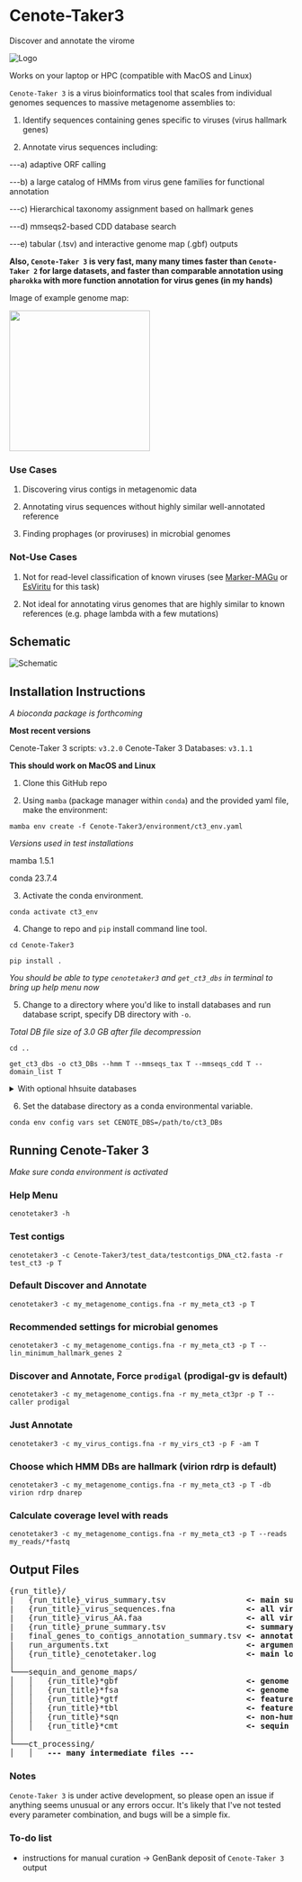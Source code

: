 # Cenote-Taker3

Discover and annotate the virome

![Logo](images/cenote-taker_3_logo.png)

Works on your laptop or HPC (compatible with MacOS and Linux)

`Cenote-Taker 3` is a virus bioinformatics tool that scales from individual genomes sequences to massive metagenome assemblies to:

1)  Identify sequences containing genes specific to viruses (virus hallmark genes)

2)  Annotate virus sequences including:

---a) adaptive ORF calling

---b) a large catalog of HMMs from virus gene families for functional annotation

---c) Hierarchical taxonomy assignment based on hallmark genes

---d) mmseqs2-based CDD database search

---e) tabular (.tsv) and interactive genome map (.gbf) outputs

**Also, `Cenote-Taker 3` is very fast, many many times faster than `Cenote-Taker 2` for large datasets, and faster than comparable annotation using `pharokka` with more function annotation for virus genes (in my hands)**

Image of example genome map:

<img src='images/genome_map1.png' width='250'>

### Use Cases

1) Discovering virus contigs in metagenomic data

2) Annotating virus sequences without highly similar well-annotated reference

3) Finding prophages (or proviruses) in microbial genomes

### Not-Use Cases

1) Not for read-level classification of known viruses (see [Marker-MAGu](https://github.com/cmmr/Marker-MAGu) or [EsViritu](https://github.com/cmmr/EsViritu) for this task)

2) Not ideal for annotating virus genomes that are highly similar to known references (e.g. phage lambda with a few mutations)

## Schematic

![Schematic](images/cenote-taker_3_schematic.png)

## Installation Instructions

*A bioconda package is forthcoming*

**Most recent versions**

Cenote-Taker 3 scripts:   `v3.2.0`
Cenote-Taker 3 Databases: `v3.1.1`

**This should work on MacOS and Linux**

1)  Clone this GitHub repo

2)  Using `mamba` (package manager within `conda`) and the provided yaml file, make the environment:

`mamba env create -f Cenote-Taker3/environment/ct3_env.yaml`

*Versions used in test installations*

mamba 1.5.1

conda 23.7.4

3)  Activate the conda environment.

`conda activate ct3_env`

4)  Change to repo and `pip` install command line tool.

`cd Cenote-Taker3`

`pip install .`

*You should be able to type `cenotetaker3` and `get_ct3_dbs` in terminal to bring up help menu now*

5)  Change to a directory where you'd like to install databases and run database script, specify DB directory with `-o`.

*Total DB file size of 3.0 GB after file decompression*

`cd ..`

`get_ct3_dbs -o ct3_DBs --hmm T --mmseqs_tax T --mmseqs_cdd T --domain_list T`

<details>

  <summary>With optional hhsuite databases</summary>
  
  Warning: due to inconsistent server speed, these downloads may take over 2 hours.
  
  You may download one or more hhsuite DB.
  
  The data footprint is:
  
  | Database | Size   |
  |----------|--------|
  | CDD      | 6.1 GB |
  | pfam     | 4.6 GB |
  | pdb70    | 56 GB  |
  
  ```         
  get_ct3_dbs -o ct3_DBs --hmm T --mmseqs_tax T --mmseqs_cdd T --domain_list T --hhCDD T --hhPFAM T --hhPDB T
  ```

</details>

6)  Set the database directory as a conda environmental variable.

`conda env config vars set CENOTE_DBS=/path/to/ct3_DBs`

## Running Cenote-Taker 3

*Make sure conda environment is activated*

### Help Menu

```         
cenotetaker3 -h
```

### Test contigs

```         
cenotetaker3 -c Cenote-Taker3/test_data/testcontigs_DNA_ct2.fasta -r test_ct3 -p T
```

### Default Discover and Annotate

```         
cenotetaker3 -c my_metagenome_contigs.fna -r my_meta_ct3 -p T
```

### Recommended settings for microbial genomes

```         
cenotetaker3 -c my_metagenome_contigs.fna -r my_meta_ct3 -p T --lin_minimum_hallmark_genes 2
```

### Discover and Annotate, Force `prodigal` (prodigal-gv is default)

```         
cenotetaker3 -c my_metagenome_contigs.fna -r my_meta_ct3pr -p T --caller prodigal
```

### Just Annotate

```         
cenotetaker3 -c my_virus_contigs.fna -r my_virs_ct3 -p F -am T
```

### Choose which HMM DBs are hallmark (virion rdrp is default)

```         
cenotetaker3 -c my_metagenome_contigs.fna -r my_meta_ct3 -p T -db virion rdrp dnarep
```

### Calculate coverage level with reads

```         
cenotetaker3 -c my_metagenome_contigs.fna -r my_meta_ct3 -p T --reads my_reads/*fastq
```

## Output Files

<pre>
{run_title}/
|   {run_title}_virus_summary.tsv                 <b><- main summary file for each virus</b>
|   {run_title}_virus_sequences.fna               <b><- all virus genome seqs</b>
|   {run_title}_virus_AA.faa                      <b><- all virus AA seqs</b>
|   {run_title}_prune_summary.tsv                 <b><- summary of pruning of each sequence</b>
|   final_genes_to_contigs_annotation_summary.tsv <b><- annotation info, all genes</b>
|   run_arguments.txt                             <b><- arguments used in this run</b>
│   {run_title}_cenotetaker.log                   <b><- main log file</b>
│
└───sequin_and_genome_maps/
│   │   {run_title}*gbf                           <b><- genome maps</b>
│   │   {run_title}*fsa                           <b><- genome sequence</b>
│   │   {run_title}*gtf                           <b><- feature table gtf format</b>
│   │   {run_title}*tbl                           <b><- feature table sequin format</b>
│   │   {run_title}*sqn                           <b><- non-human-readable sequin file for GenBank sub</b>
│   │   {run_title}*cmt                           <b><- sequin comment file</b>
│
└───ct_processing/
│   │   <b>--- many intermediate files ---</b>
</pre>

### Notes

`Cenote-Taker 3` is under active development, so please open an issue if anything seems unusual or any errors occur. It's likely that I've not tested every parameter combination, and bugs will be a simple fix.

### To-do list

-   instructions for manual curation -\> GenBank deposit of `Cenote-Taker 3` output
